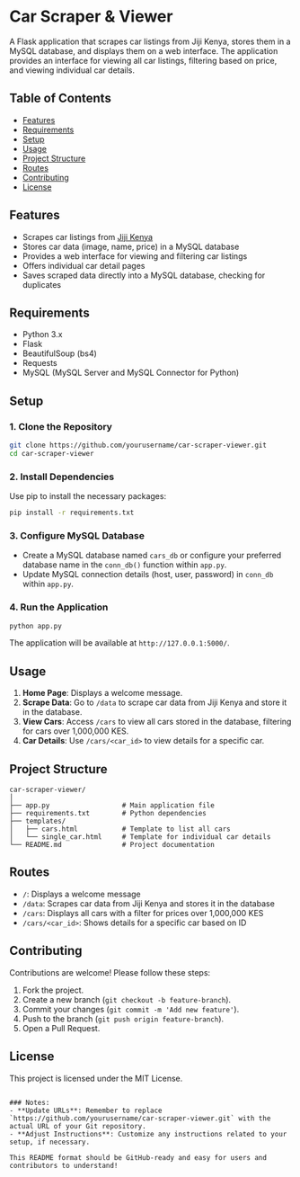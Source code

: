 # Car Scraper & Viewer

A Flask application that scrapes car listings from Jiji Kenya, stores them in a MySQL database, and displays them on a web interface. The application provides an interface for viewing all car listings, filtering based on price, and viewing individual car details.

## Table of Contents
- [Features](#features)
- [Requirements](#requirements)
- [Setup](#setup)
- [Usage](#usage)
- [Project Structure](#project-structure)
- [Routes](#routes)
- [Contributing](#contributing)
- [License](#license)

## Features
- Scrapes car listings from [Jiji Kenya](https://jiji.co.ke/)
- Stores car data (image, name, price) in a MySQL database
- Provides a web interface for viewing and filtering car listings
- Offers individual car detail pages
- Saves scraped data directly into a MySQL database, checking for duplicates

## Requirements
- Python 3.x
- Flask
- BeautifulSoup (bs4)
- Requests
- MySQL (MySQL Server and MySQL Connector for Python)

## Setup

### 1. Clone the Repository
```bash
git clone https://github.com/yourusername/car-scraper-viewer.git
cd car-scraper-viewer
```

### 2. Install Dependencies
Use pip to install the necessary packages:
```bash
pip install -r requirements.txt
```

### 3. Configure MySQL Database
- Create a MySQL database named `cars_db` or configure your preferred database name in the `conn_db()` function within `app.py`.
- Update MySQL connection details (host, user, password) in `conn_db` within `app.py`.

### 4. Run the Application
```bash
python app.py
```

The application will be available at `http://127.0.0.1:5000/`.

## Usage

1. **Home Page**: Displays a welcome message.
2. **Scrape Data**: Go to `/data` to scrape car data from Jiji Kenya and store it in the database.
3. **View Cars**: Access `/cars` to view all cars stored in the database, filtering for cars over 1,000,000 KES.
4. **Car Details**: Use `/cars/<car_id>` to view details for a specific car.

## Project Structure
```
car-scraper-viewer/
│
├── app.py                  # Main application file
├── requirements.txt        # Python dependencies
├── templates/
│   ├── cars.html           # Template to list all cars
│   └── single_car.html     # Template for individual car details
└── README.md               # Project documentation
```

## Routes

- `/`: Displays a welcome message
- `/data`: Scrapes car data from Jiji Kenya and stores it in the database
- `/cars`: Displays all cars with a filter for prices over 1,000,000 KES
- `/cars/<car_id>`: Shows details for a specific car based on ID

## Contributing

Contributions are welcome! Please follow these steps:
1. Fork the project.
2. Create a new branch (`git checkout -b feature-branch`).
3. Commit your changes (`git commit -m 'Add new feature'`).
4. Push to the branch (`git push origin feature-branch`).
5. Open a Pull Request.

## License

This project is licensed under the MIT License.
```

### Notes:
- **Update URLs**: Remember to replace `https://github.com/yourusername/car-scraper-viewer.git` with the actual URL of your Git repository.
- **Adjust Instructions**: Customize any instructions related to your setup, if necessary.

This README format should be GitHub-ready and easy for users and contributors to understand!
